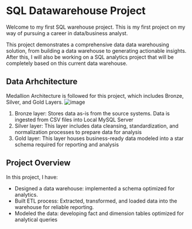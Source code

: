 # SQL Datawarehouse Project

Welcome to my first SQL warehouse project. This is my first project on my way of pursuing a career in data/business analyst. 

This project demonstrates a comprehensive data data warehousing solution, from building a data warehouse to generating actionable insights. After this, I will also be working on a SQL analytics project that will be completely based on this current data warehouse.

## Data Arhchitecture 
Medallion Architecture is followed for this project, which includes Bronze, Silver, and Gold Layers. 
![image](https://github.com/user-attachments/assets/bd2b4222-4dc9-47ea-bd6f-20c63cbfd056)
1. Bronze layer: Stores data as-is from the source systems. Data is ingested from CSV files into Local MySQL Server
2. Silver layer: This layer includes data cleansing, standardization, and normalization processes to prepare data for analysis
3. Gold layer: This layer houses business-ready data modeled into a star schema required for reporting and analysis

## Project Overview 

In this project, I have: 
- Designed a data warehouse: implemented a schema optimized for analytics.
- Built ETL process: Extracted, transformed, and loaded data into the warehouse for reliable reporting.
- Modeled the data: developing fact and dimension tables optimized for analytical queries


